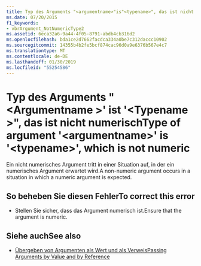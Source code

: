 ```yaml
---
title: Typ des Arguments "<argumentname>"is"<typename>", das ist nicht numerisch
ms.date: 07/20/2015
f1_keywords:
- vbrArgument_NotNumericType2
ms.assetid: 6eca32a6-9a44-4f05-8791-abdb4cb316d2
ms.openlocfilehash: bda1ce2d7662facdca334a0be7c312daccc10902
ms.sourcegitcommit: 14355b4b2fe5bcf874cac96d0a9e6376b567e4c7
ms.translationtype: MT
ms.contentlocale: de-DE
ms.lasthandoff: 01/30/2019
ms.locfileid: "55254586"
---
```

# <a name="type-of-argument-argumentname-is-typename-which-is-not-numeric"></a><span data-ttu-id="01858-102">Typ des Arguments "\<Argumentname >' ist '\<Typename >", das ist nicht numerisch</span><span class="sxs-lookup"><span data-stu-id="01858-102">Type of argument '\<argumentname>' is '\<typename>', which is not numeric</span></span>
<span data-ttu-id="01858-103">Ein nicht numerisches Argument tritt in einer Situation auf, in der ein numerisches Argument erwartet wird.</span><span class="sxs-lookup"><span data-stu-id="01858-103">A non-numeric argument occurs in a situation in which a numeric argument is expected.</span></span>  
  
## <a name="to-correct-this-error"></a><span data-ttu-id="01858-104">So beheben Sie diesen Fehler</span><span class="sxs-lookup"><span data-stu-id="01858-104">To correct this error</span></span>  
  
-   <span data-ttu-id="01858-105">Stellen Sie sicher, dass das Argument numerisch ist.</span><span class="sxs-lookup"><span data-stu-id="01858-105">Ensure that the argument is numeric.</span></span>  
  
## <a name="see-also"></a><span data-ttu-id="01858-106">Siehe auch</span><span class="sxs-lookup"><span data-stu-id="01858-106">See also</span></span>
- [<span data-ttu-id="01858-107">Übergeben von Argumenten als Wert und als Verweis</span><span class="sxs-lookup"><span data-stu-id="01858-107">Passing Arguments by Value and by Reference</span></span>](../../visual-basic/programming-guide/language-features/procedures/passing-arguments-by-value-and-by-reference.md)

